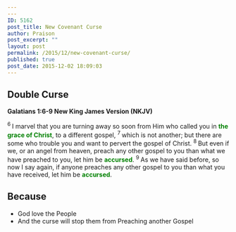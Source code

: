 ```yaml
---
---
ID: 5162
post_title: New Covenant Curse
author: Praison
post_excerpt: ""
layout: post
permalink: /2015/12/new-covenant-curse/
published: true
post_date: 2015-12-02 18:09:03
---
```

<h2 class="passage-display"><strong>Double Curse</strong></h2>
<strong><span class="passage-display-bcv">Galatians 1:6-9
</span><span class="passage-display-version">New King James Version (NKJV)</span></strong>

<span class="text Gal-1-6"><sup class="versenum">6 </sup>I marvel that you are turning away so soon from Him who called you in <span style="color: #008000;"><strong>the grace of Christ</strong></span>, to a different gospel, </span><span id="en-NKJV-29065" class="text Gal-1-7"><sup class="versenum">7 </sup>which is not another; but there are some who trouble you and want to pervert the gospel of Christ. </span><span id="en-NKJV-29066" class="text Gal-1-8"><sup class="versenum">8 </sup>But even if we, or an angel from heaven, preach any other gospel to you than what we have preached to you, let him be <span style="color: #008000;"><strong>accursed</strong></span>. </span><span id="en-NKJV-29067" class="text Gal-1-9"><sup class="versenum">9 </sup>As we have said before, so now I say again, if anyone preaches any other gospel to you than what you have received, let him be <span style="color: #008000;"><strong>accursed</strong></span>.</span>
<h2><strong>Because</strong></h2>
<ul>
	<li>God love the People</li>
	<li>And the curse will stop them from Preaching another Gospel</li>
</ul>